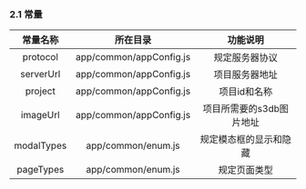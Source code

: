 ### 2.1 常量

| 常量名称 | 所在目录 | 功能说明 |
| :---: | :---: | :---: |
| protocol | app/common/appConfig.js | 规定服务器协议 |
| serverUrl | app/common/appConfig.js | 项目服务器地址 |
| project | app/common/appConfig.js | 项目id和名称 |
| imageUrl | app/common/appConfig.js | 项目所需要的s3db图片地址 |
| modalTypes | app/common/enum.js | 规定模态框的显示和隐藏 |
| pageTypes | app/common/enum.js | 规定页面类型 |



